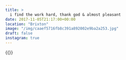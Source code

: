 ```yaml
---
title: >
  i find the work hard, thank god & almost pleasant
date: 2017-11-05T21:17:00+00:00
location: "Brixton"
image: "/img/caaef5716fb8c391a892002e9ba2a253.jpg"
draft: false
instagram: true
---
```


{{<photo src="/img/caaef5716fb8c391a892002e9ba2a253.jpg">}}
